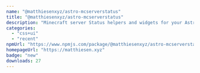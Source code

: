 ```yaml
---
name: "@matthiesenxyz/astro-mcserverstatus"
title: "@matthiesenxyz/astro-mcserverstatus"
description: "Minecraft server Status helpers and widgets for your Astro site"
categories:
  - "css+ui"
  - "recent"
npmUrl: "https://www.npmjs.com/package/@matthiesenxyz/astro-mcserverstatus"
homepageUrl: "https://matthiesen.xyz"
badge: "new"
downloads: 27
---
```

